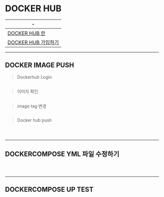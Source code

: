 # DOCKER HUB

|-|
|-|
|[DOCKER HUB 란](https://hanmailco34.tistory.com/278)|
|[DOCKER HUB 가입하기](https://tttsss77.tistory.com/232)|


---
DOCKER IMAGE PUSH 
---
>Dockerhub Login
```

```

>이미지 확인
```

```

>image tag 변경
```

```

>Docker hub push 
```

```


>
```

```


>
```

```


---
DOCKERCOMPOSE YML 파일 수정하기
---

>
```

```


>
```

```


>
```

```


---
DOCKERCOMPOSE UP TEST
---

>
```

```


>
```

```


>
```

```


